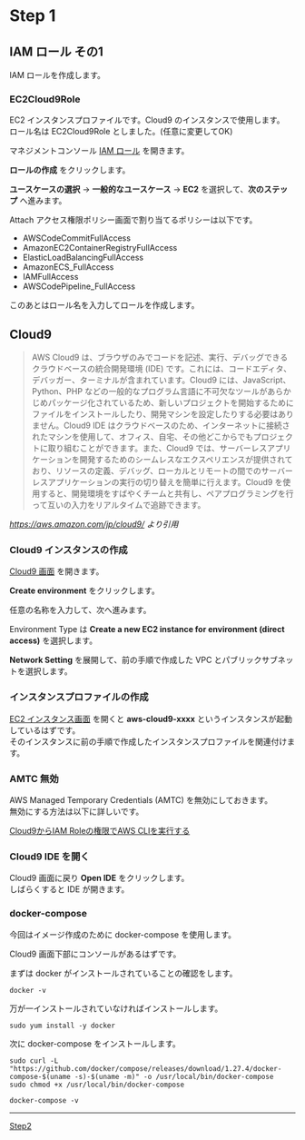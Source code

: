# Step 1
## IAM ロール その1
IAM ロールを作成します。  

### EC2Cloud9Role
EC2 インスタンスプロファイルです。Cloud9 のインスタンスで使用します。   
ロール名は EC2Cloud9Role としました。(任意に変更してOK)  

マネジメントコンソール <a href="https://console.aws.amazon.com/iam/home?region=ap-northeast-1#/roles" target="_blank">IAM ロール</a> を開きます。  

**ロールの作成** をクリックします。  

**ユースケースの選択** → **一般的なユースケース** → **EC2** を選択して、**次のステップ** へ進みます。  

Attach アクセス権限ポリシー画面で割り当てるポリシーは以下です。  

 * AWSCodeCommitFullAccess
 * AmazonEC2ContainerRegistryFullAccess
 * ElasticLoadBalancingFullAccess
 * AmazonECS_FullAccess
 * IAMFullAccess
 * AWSCodePipeline_FullAccess 

このあとはロール名を入力してロールを作成します。  

## Cloud9
> AWS Cloud9 は、ブラウザのみでコードを記述、実行、デバッグできるクラウドベースの統合開発環境 (IDE) です。これには、コードエディタ、デバッガー、ターミナルが含まれています。Cloud9 には、JavaScript、Python、PHP などの一般的なプログラム言語に不可欠なツールがあらかじめパッケージ化されているため、新しいプロジェクトを開始するためにファイルをインストールしたり、開発マシンを設定したりする必要はありません。Cloud9 IDE はクラウドベースのため、インターネットに接続されたマシンを使用して、オフィス、自宅、その他どこからでもプロジェクトに取り組むことができます。また、Cloud9 では、サーバーレスアプリケーションを開発するためのシームレスなエクスペリエンスが提供されており、リソースの定義、デバッグ、ローカルとリモートの間でのサーバーレスアプリケーションの実行の切り替えを簡単に行えます。Cloud9 を使用すると、開発環境をすばやくチームと共有し、ペアプログラミングを行って互いの入力をリアルタイムで追跡できます。

*https://aws.amazon.com/jp/cloud9/ より引用*

### Cloud9 インスタンスの作成
<a href="https://ap-northeast-1.console.aws.amazon.com/cloud9/home" target="_blank">Cloud9 画面</a> を開きます。  

**Create environment** をクリックします。  

任意の名称を入力して、次へ進みます。  

Environment Type は **Create a new EC2 instance for environment (direct access)** を選択します。  

**Network Setting** を展開して、前の手順で作成した VPC とパブリックサブネットを選択します。  

### インスタンスプロファイルの作成
<a href="https://ap-northeast-1.console.aws.amazon.com/ec2/v2/home?region=ap-northeast-1#Instances:" target="_blank">EC2 インスタンス画面</a> を開くと **aws-cloud9-xxxx** というインスタンスが起動しているはずです。  
そのインスタンスに前の手順で作成したインスタンスプロファイルを関連付けます。    

### AMTC 無効
AWS Managed Temporary Credentials (AMTC) を無効にしておきます。  
無効にする方法は以下に詳しいです。  

[Cloud9からIAM Roleの権限でAWS CLIを実行する](https://hatenablog-parts.com/embed?url=https://dev.classmethod.jp/articles/execute-aws-cli-with-iam-role-on-cloud9/)


### Cloud9 IDE を開く
Cloud9 画面に戻り **Open IDE** をクリックします。  
しばらくすると IDE が開きます。  

### docker-compose
今回はイメージ作成のために docker-compose を使用します。  

Cloud9 画面下部にコンソールがあるはずです。  

まずは docker がインストールされていることの確認をします。  
```
docker -v
```

万が一インストールされていなければインストールします。  
```
sudo yum install -y docker
```

次に docker-compose をインストールします。  

```
sudo curl -L "https://github.com/docker/compose/releases/download/1.27.4/docker-compose-$(uname -s)-$(uname -m)" -o /usr/local/bin/docker-compose
sudo chmod +x /usr/local/bin/docker-compose

docker-compose -v
```

----

[Step2](../step2/README.md)
